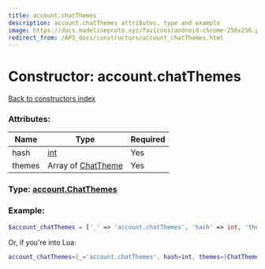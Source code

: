 ```yaml
---
title: account.chatThemes
description: account.chatThemes attributes, type and example
image: https://docs.madelineproto.xyz/favicons/android-chrome-256x256.png
redirect_from: /API_docs/constructors/account_chatThemes.html
---
```

# Constructor: account.chatThemes  
[Back to constructors index](index.md)



### Attributes:

| Name     |    Type       | Required |
|----------|---------------|----------|
|hash|[int](../types/int.md) | Yes|
|themes|Array of [ChatTheme](../types/ChatTheme.md) | Yes|



### Type: [account.ChatThemes](../types/account.ChatThemes.md)


### Example:

```php
$account_chatThemes = ['_' => 'account.chatThemes', 'hash' => int, 'themes' => [ChatTheme, ChatTheme]];
```  


Or, if you're into Lua:

```lua
account_chatThemes={_='account.chatThemes', hash=int, themes={ChatTheme}}

```


